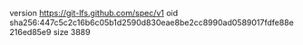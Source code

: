 version https://git-lfs.github.com/spec/v1
oid sha256:447c5c2c16b6c05b1d2590d830eae8be2cc8990ad0589017fdfe88e216ed85e9
size 3889
